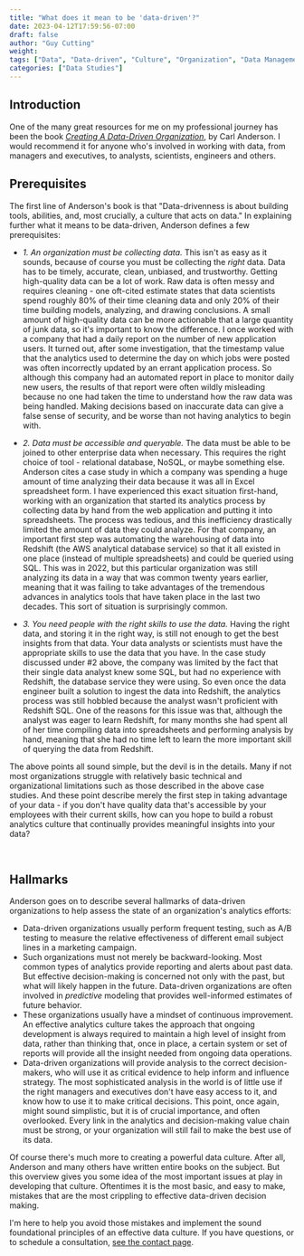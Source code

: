 ```yaml
---
title: "What does it mean to be 'data-driven'?"
date: 2023-04-12T17:59:56-07:00
draft: false
author: "Guy Cutting"
weight: 
tags: ["Data", "Data-driven", "Culture", "Organization", "Data Management"]
categories: ["Data Studies"]
---
```


## Introduction

One of the many great resources for me on my professional journey has been the book [*Creating A Data-Driven Organization*](https://www.oreilly.com/library/view/creating-a-data-driven/9781491916902/), by Carl Anderson. I would recommend it for anyone who's involved in working with data, from managers and executives, to analysts, scientists, engineers and others.

## Prerequisites
The first line of Anderson's book is that "Data-drivenness is about building tools, abilities, and, most crucially, a culture that acts on data." In explaining further what it means to be data-driven, Anderson defines a few prerequisites:

- *1. An organization must be collecting data.* This isn't as easy as it sounds, because of course you must be collecting the *right* data. Data has to be timely, accurate, clean, unbiased, and trustworthy. Getting high-quality data can be a lot of work. Raw data is often messy and requires cleaning - one oft-cited estimate states that data scientists spend roughly 80% of their time cleaning data and only 20% of their time building models, analyzing, and drawing conclusions. A small amount of high-quality data can be more actionable that a large quantity of junk data, so it's important to know the difference. I once worked with a company that had a daily report on the number of new application users. It turned out, after some investigation, that the timestamp value that the analytics used to determine the day on which jobs were posted was often incorrectly updated by an errant application process. So although this company had an automated report in place to monitor daily new users, the results of that report were often wildly misleading because no one had taken the time to understand how the raw data was being handled. Making decisions based on inaccurate data can give a false sense of security, and be worse than not having analytics to begin with.

- *2. Data must be accessible and queryable.* The data must be able to be joined to other enterprise data when necessary. This requires the right choice of tool - relational database, NoSQL, or maybe something else. Anderson cites a case study in which a company was spending a huge amount of time analyzing their data because it was all in Excel spreadsheet form. I have experienced this exact situation first-hand, working with an organization that started its analytics process by collecting data by hand from the web application and putting it into spreadsheets. The process was tedious, and this inefficiency drastically limited the amount of data they could analyze. For that company, an important first step was automating the warehousing of data into Redshift (the AWS analytical database service) so that it all existed in one place (instead of multiple spreadsheets) and could be queried using SQL. This was in 2022, but this particular organization was still analyzing its data in a way that was common twenty years earlier, meaning that it was failing to take advantages of the tremendous advances in analytics tools that have taken place in the last two decades. This sort of situation is surprisingly common.

- *3. You need people with the right skills to use the data.* Having the right data, and storing it in the right way, is still not enough to get the best insights from that data. Your data analysts or scientists must have the appropriate skills to use the data that you have. In the case study discussed under #2 above, the company was limited by the fact that their single data analyst knew some SQL, but had no experience with Redshift, the database service they were using. So even once the data engineer built a solution to ingest the data into Redshift, the analytics process was still hobbled because the analyst wasn't proficient with Redshift SQL. One of the reasons for this issue was that, although the analyst was eager to learn Redshift, for many months she had spent all of her time compiling data into spreadsheets and performing analysis by hand, meaning that she had no time left to learn the more important skill of querying the data from Redshift.

The above points all sound simple, but the devil is in the details. Many if not most organizations struggle with relatively basic technical and organizational limitations such as those described in the above case studies. And these point describe merely the first step in taking advantage of your data - if you don't have quality data that's accessible by your employees with their current skills, how can you hope to build a robust analytics culture that continually provides meaningful insights into your data?

<br>

## Hallmarks

Anderson goes on to describe several hallmarks of data-driven organizations to help assess the state of an organization's analytics efforts:

- Data-driven organizations usually perform frequent testing, such as A/B testing to measure the relative effectiveness of different email subject lines in a marketing campaign. 
- Such organizations must not merely be backward-looking. Most common types of analytics provide reporting and alerts about past data. But effective decision-making is concerned not only with the past, but what will likely happen in the future. Data-driven organizations are often involved in *predictive* modeling that provides well-informed estimates of future behavior. 
- These organizations usually have a mindset of continuous improvement. An effective analytics culture takes the approach that ongoing development is always required to maintain a high level of insight from data, rather than thinking that, once in place, a certain system or set of reports will provide all the insight needed from ongoing data operations.
- Data-driven organizations will provide analysis to the correct decision-makers, who will use it as critical evidence to help inform and influence strategy. The most sophisticated analysis in the world is of little use if the right managers and executives don't have easy access to it, and know how to use it to make critical decisions. This point, once again, might sound simplistic, but it is of crucial importance, and often overlooked. Every link in the analytics and decision-making value chain must be strong, or your organization will still fail to make the best use of its data.

Of course there's much more to creating a powerful data culture. After all, Anderson and many others have written entire books on the subject. But this overview gives you some idea of the most important issues at play in developing that culture. Oftentimes it is the most basic, and easy to make, mistakes that are the most crippling to effective data-driven decision making.

I'm here to help you avoid those mistakes and implement the sound foundational principles of an effective data culture. If you have questions, or to schedule a consultation, [see the contact page](/contact/).